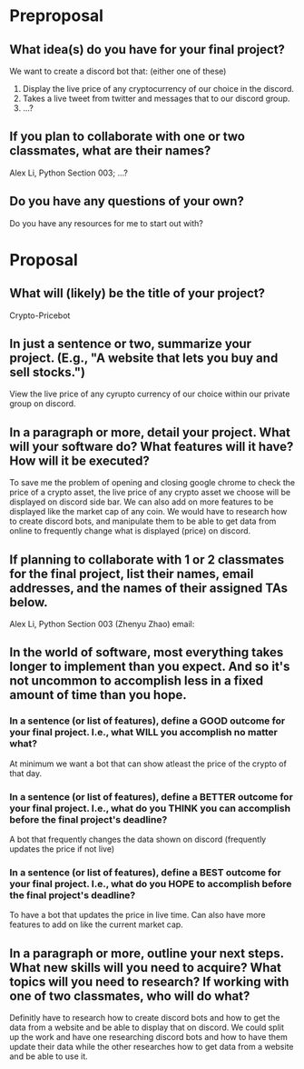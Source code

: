 # Preproposal

## What idea(s) do you have for your final project?

We want to create a discord bot that: (either one of these)
1) Display the live price of any cryptocurrency of our choice in the discord. 
2) Takes a live tweet from twitter and messages that to our discord group.
3) ...?

## If you plan to collaborate with one or two classmates, what are their names?

Alex Li, Python Section 003; ...?

## Do you have any questions of your own?

Do you have any resources for me to start out with?

# Proposal

## What will (likely) be the title of your project?
Crypto-Pricebot

## In just a sentence or two, summarize your project. (E.g., "A website that lets you buy and sell stocks.")

View the live price of any cyrupto currency of our choice within our private group on discord.

## In a paragraph or more, detail your project. What will your software do? What features will it have? How will it be executed?

To save me the problem of opening and closing google chrome to check the price of a crypto asset, the live price of any crypto asset we choose will be displayed on discord side bar. We can also add on more features to be displayed like the market cap of any coin. We would have to research how to create discord bots, and manipulate them to be able to get data from online to frequently change what is displayed (price) on discord. 

## If planning to collaborate with 1 or 2 classmates for the final project, list their names, email addresses, and the names of their assigned TAs below.

Alex Li, Python Section 003 (Zhenyu Zhao) email:

## In the world of software, most everything takes longer to implement than you expect. And so it's not uncommon to accomplish less in a fixed amount of time than you hope.

### In a sentence (or list of features), define a GOOD outcome for your final project. I.e., what WILL you accomplish no matter what?

At minimum we want a bot that can show atleast the price of the crypto of that day.  

### In a sentence (or list of features), define a BETTER outcome for your final project. I.e., what do you THINK you can accomplish before the final project's deadline?

A bot that frequently changes the data shown on discord (frequently updates the price if not live)

### In a sentence (or list of features), define a BEST outcome for your final project. I.e., what do you HOPE to accomplish before the final project's deadline?

To have a bot that updates the price in live time. Can also have more features to add on like the current market cap.

## In a paragraph or more, outline your next steps. What new skills will you need to acquire? What topics will you need to research? If working with one of two classmates, who will do what?

Definitly have to research how to create discord bots and how to get the data from a website and be able to display that on discord. We could split up the work and have one researching discord bots and how to have them update their data while the other researches how to get data from a website and be able to use it.
